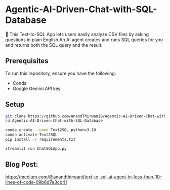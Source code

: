 # Agentic-AI-Driven-Chat-with-SQL-Database
🚀 This Text-to-SQL App lets users easily analyze CSV files by asking questions in plain English.An AI agent creates and runs SQL queries for you and returns both the SQL query and the result.

## Prerequisites
To run this repository, ensure you have the following:
- Conda 
- Google Gemini API key

## Setup
```bash
git clone https://github.com/AnandThirwani8/Agentic-AI-Driven-Chat-with-SQL-Database.git
cd Agentic-AI-Driven-Chat-with-SQL-Database

conda create --name Text2SQL python=3.10
conda activate Text2SQL
pip install -r requirements.txt

streamlit run ChatSQLApp.py
```
## Blog Post:
https://medium.com/@anandthirwani/text-to-sql-ai-agent-in-less-than-10-lines-of-code-09b6d7e3cb41
